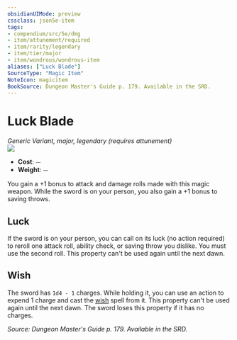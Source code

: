 ```yaml
---
obsidianUIMode: preview
cssclass: json5e-item
tags:
- compendium/src/5e/dmg
- item/attunement/required
- item/rarity/legendary
- item/tier/major
- item/wondrous/wondrous-item
aliases: ["Luck Blade"]
SourceType: "Magic Item"
NoteIcon: magicitem
BookSource: Dungeon Master's Guide p. 179. Available in the SRD.
---
```

# Luck Blade
*Generic Variant, major, legendary (requires attunement)*  
![](/2-Mechanics/CLI/items/img/luck-blade.webp#right)  

- **Cost**: ⏤
- **Weight**: ⏤

You gain a +1 bonus to attack and damage rolls made with this magic weapon. While the sword is on your person, you also gain a +1 bonus to saving throws.

## Luck

If the sword is on your person, you can call on its luck (no action required) to reroll one attack roll, ability check, or saving throw you dislike. You must use the second roll. This property can't be used again until the next dawn.

## Wish

The sword has `1d4 - 1` charges. While holding it, you can use an action to expend 1 charge and cast the [wish](/2-Mechanics/CLI/spells/wish.md) spell from it. This property can't be used again until the next dawn. The sword loses this property if it has no charges.

*Source: Dungeon Master's Guide p. 179. Available in the SRD.*